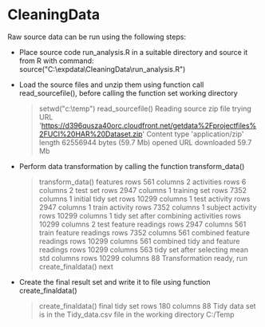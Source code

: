 CleaningData
============

Raw source data can be run using the following steps:

* Place source code run_analysis.R in a suitable directory and source it
from R with command: 
    source("C:\\expdata\\CleaningData\\run_analysis.R")
* Load the source files and unzip them using function call read_sourcefile(), before calling the function set working directory
    > setwd("c:\\temp")
    > read_sourcefile()
    Reading source zip file
    trying URL 'https://d396qusza40orc.cloudfront.net/getdata%2Fprojectfiles%2FUCI%20HAR%20Dataset.zip'
    Content type 'application/zip' length 62556944 bytes (59.7 Mb)
    opened URL
    downloaded 59.7 Mb

* Perform data transformation by calling the function transform_data()
    > transform_data()
    features rows 561 columns 2
    activities rows 6 columns 2
    test set rows 2947 columns 1
    training set rows 7352 columns 1
    initial tidy set rows 10299 columns 1
    test activity rows 2947 columns 1
    train activity rows 7352 columns 1
    subject activity rows 10299 columns 1
    tidy set after combining activities rows 10299 columns 2
    test feature readings rows 2947 columns 561
    train feature readings rows 7352 columns 561
    combined feature readings rows 10299 columns 561
    combined tidy and feature readings rows 10299 columns 563
    tidy set after selecting mean std columns rows 10299 columns 88
    Transformation ready, run create_finaldata() next
    > 

* Create the final result set and write it to file using function create_finaldata()
    > create_finaldata()
    final tidy set rows 180 columns 88
    Tidy data set is in the Tidy_data.csv file in the working directory C:/Temp
    >


